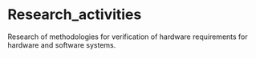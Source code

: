 # Research_activities
Research of methodologies for verification of hardware requirements for hardware and software systems.
